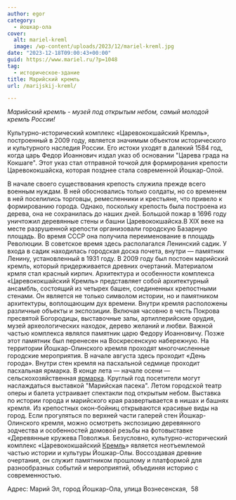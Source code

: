 ```yaml
---
author: egor
category:
  - йошкар-ола
cover:
  alt: mariel-kreml
  image: /wp-content/uploads/2023/12/mariel-kreml.jpg
date: "2023-12-18T09:00:43+00:00"
guid: https://www.mariel.ru/?p=1048
tag:
  - историческое-здание
title: Марийский кремль
url: /marijskij-kreml/

---
```

_Марийский кремль \- музей под открытым небом, самый молодой кремль России!_

Культурно-исторический комплекс «Царевококшайский Кремль», построенный в 2009 году, является значимым объектом исторического и культурного наследия России. Его истоки уходят в далекий 1584 год, когда царь Федор Иоаннович издал указ об основании "Царева града на Кокшаге". Этот указ стал отправной точкой для формирования крепости Царевококшайска, которая позднее стала современной Йошкар-Олой.

В начале своего существования крепость служила прежде всего военным нуждам. В ней обосновались только солдаты, но со временем в ней поселились торговцы, ремесленники и крестьяне, что привело к формированию города. Однако, поскольку крепость была построена из дерева, она не сохранилась до наших дней. Большой пожар в 1696 году уничтожил деревянные стены и башни Царевококшайска.В XIX веке на месте разрушенной крепости организовали городскую Базарную площадь. Во время СССР она получила переименование в площадь Революции. В советское время здесь располагался Ленинский садик. У входа в садик находилась городская доска почета, внутри — памятник Ленину, установленный в 1931 году. В 2009 году был постоен марийский кремль, который придерживается древних очертаний. Материалом крмля стал красный кирпич. Архитектура и особенности комплекса «Царевококшайский Кремль» представляет собой архитектурный ансамбль, состоящий из четырех башен, соединенных крепостными стенами. Он является не только символом истории, но и памятником архитектуры, воплощающим дух времени. Внутри кремля расположены различные объекты и экспозиции. Включая часовню в честь Покрова пресвятой Богородицы, выставочные залы, артиллерийские орудия, музей археологических находок, дерево желаний и любви. Важной частью комплекса являлся памятник царю Федору Иоанновичу. Позже этот памятник был перенесен на Воскресенскую набережную. На территории Йошкар-Олинского кремля проходят многочисленные городские мероприятия. В начале августа здесь проходит «День города». Внутри стен кремля на пасхальной седмице проходит пасхальная ярмарка. В конце лета — начале осени — сельскохозяйственная [ярмарка](/selskohozyajstvennaya-yarmarka-v-joshkar-ole/). Круглый год посетители могут наслаждаться выставкой "Марийская пасека". Летом городской театр оперы и балета устраивает спектакли под открытым небом. Выставка по истории города и марийского края развертывается в нишах и башнях кремля. Из крепостных окон-бойниц открываются красивые виды на город. Если прогуляться по верхней части галерей стен Йошкар-Олинского кремля, можно осмотреть экспозицию деревянного зодчества и особенностей домовой резьбы на фотовыставке «Деревянные кружева Поволжья. Безусловно, культурно-исторический комплекс «Царевококшайский [Кремль](https://kreml.online/)» является неотъемлемой частью истории и культуры Йошкар-Олы. Воссоздавая древние очертания, он служит памятником прошлому и платформой для разнообразных событий и мероприятий, объединяя историю с современностью.

Адрес: Марий Эл, город Йошкар-Ола, улица Вознесенская,  58
